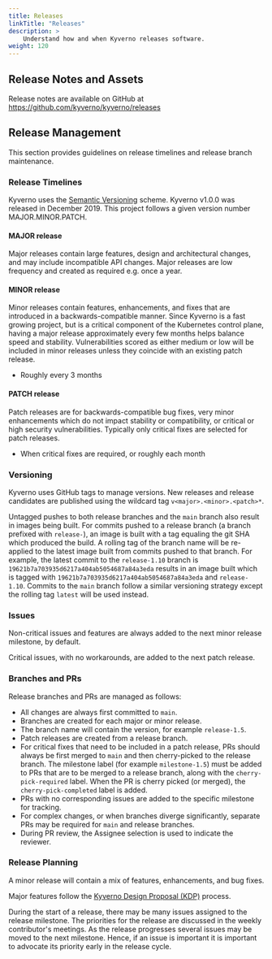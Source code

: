 ```yaml
---
title: Releases
linkTitle: "Releases"
description: >
    Understand how and when Kyverno releases software.
weight: 120
---
```


## Release Notes and Assets

Release notes are available on GitHub at https://github.com/kyverno/kyverno/releases

## Release Management

This section provides guidelines on release timelines and release branch maintenance.

### Release Timelines

Kyverno uses the [Semantic Versioning](https://semver.org/) scheme. Kyverno v1.0.0 was released in December 2019. This project follows a given version number MAJOR.MINOR.PATCH.

#### MAJOR release

Major releases contain large features, design and architectural changes, and may include incompatible API changes. Major releases are low frequency and created as required e.g. once a year.

#### MINOR release

Minor releases contain features, enhancements, and fixes that are introduced in a backwards-compatible manner. Since Kyverno is a fast growing project, but is a critical component of the Kubernetes control plane, having a major release approximately every few months helps balance speed and stability. Vulnerabilities scored as either medium or low will be included in minor releases unless they coincide with an existing patch release.

- Roughly every 3 months

#### PATCH release

Patch releases are for backwards-compatible bug fixes, very minor enhancements which do not impact stability or compatibility, or critical or high security vulnerabilities. Typically only critical fixes are selected for patch releases.

- When critical fixes are required, or roughly each month

### Versioning

Kyverno uses GitHub tags to manage versions. New releases and release candidates are published using the wildcard tag `v<major>.<minor>.<patch>*`.

Untagged pushes to both release branches and the `main` branch also result in images being built. For commits pushed to a release branch (a branch prefixed with `release-`), an image is built with a tag equaling the git SHA which produced the build. A rolling tag of the branch name will be re-applied to the latest image built from commits pushed to that branch. For example, the latest commit to the `release-1.10` branch is `19621b7a703935d6217a404ab5054687a84a3eda` results in an image built which is tagged with `19621b7a703935d6217a404ab5054687a84a3eda` and `release-1.10`. Commits to the `main` branch follow a similar versioning strategy except the rolling tag `latest` will be used instead.

### Issues

Non-critical issues and features are always added to the next minor release milestone, by default.

Critical issues, with no workarounds, are added to the next patch release.

### Branches and PRs

Release branches and PRs are managed as follows:

- All changes are always first committed to `main`.
- Branches are created for each major or minor release.
- The branch name will contain the version, for example `release-1.5`.
- Patch releases are created from a release branch.
- For critical fixes that need to be included in a patch release, PRs should always be first merged to `main` and then cherry-picked to the release branch. The milestone label (for example `milestone-1.5`) must be added to PRs that are to be merged to a release branch, along with the `cherry-pick-required` label. When the PR is cherry picked (or merged), the `cherry-pick-completed` label is added.
- PRs with no corresponding issues are added to the specific milestone for tracking.
- For complex changes, or when branches diverge significantly, separate PRs may be required for `main` and release branches.
- During PR review, the Assignee selection is used to indicate the reviewer.

### Release Planning

A minor release will contain a mix of features, enhancements, and bug fixes.

Major features follow the [Kyverno Design Proposal (KDP)](https://github.com/kyverno/KDP/) process.

During the start of a release, there may be many issues assigned to the release milestone. The priorities for the release are discussed in the weekly contributor's meetings. As the release progresses several issues may be moved to the next milestone. Hence, if an issue is important it is important to advocate its priority early in the release cycle.

